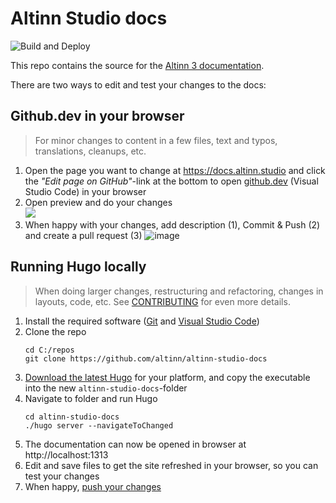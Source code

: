 # Altinn Studio docs

![Build and Deploy](https://github.com/Altinn/altinn-studio-docs/actions/workflows/hugo.yml/badge.svg)

This repo contains the source for the [Altinn 3 documentation](https://docs.altinn.studio/).

There are two ways to edit and test your changes to the docs:

## Github.dev in your browser
> For minor changes to content in a few files, text and typos, translations, cleanups, etc.

1. Open the page you want to change at https://docs.altinn.studio and click the *"Edit page on GitHub"*-link at the
   bottom to open [github.dev](https://docs.github.com/en/codespaces/the-githubdev-web-based-editor) (Visual Studio
   Code) in your browser
2. Open preview and do your changes  
   ![](https://code.visualstudio.com/assets/docs/languages/Markdown/md-dynamic-preview.gif)
3. When happy with your changes, add description (1), Commit & Push (2) and create a pull request (3)
   ![image](https://github.com/Altinn/altinn-studio-docs/assets/6088624/c1b90855-c570-4cfe-af79-729d1d30c3a9)

## Running Hugo locally
> When doing larger changes, restructuring and refactoring, changes in layouts, code, etc.
> See [CONTRIBUTING](./CONTRIBUTING.md) for even more details.

1. Install the required software ([Git](https://git-scm.com/downloads) and [Visual Studio Code](https://code.visualstudio.com/))
2. Clone the repo
   ```shell
   cd C:/repos
   git clone https://github.com/altinn/altinn-studio-docs
   ```
3. [Download the latest Hugo](https://github.com/gohugoio/hugo/releases) for your platform, and copy the executable into
   the new `altinn-studio-docs`-folder
4. Navigate to folder and run Hugo
   ```shell
   cd altinn-studio-docs
   ./hugo server --navigateToChanged
   ```
5. The documentation can now be opened in browser at http://localhost:1313
6. Edit and save files to get the site refreshed in your browser, so you can test your changes
7. When happy, [push your changes](https://github.com/Altinn/altinn-studio-docs/blob/master/CONTRIBUTING.md#push-your-changes-to-github)
